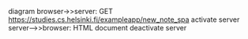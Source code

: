 diagram
	browser->>server: GET https://studies.cs.helsinki.fi/exampleapp/new_note_spa
    activate server
    server-->>browser: HTML document
    deactivate server